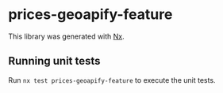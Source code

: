 # prices-geoapify-feature

This library was generated with [Nx](https://nx.dev).

## Running unit tests

Run `nx test prices-geoapify-feature` to execute the unit tests.
